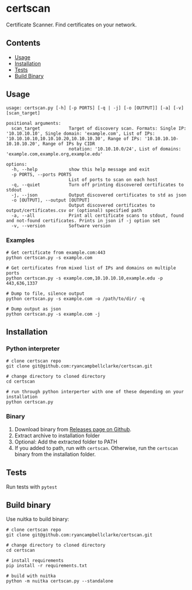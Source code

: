 # certscan

Certificate Scanner. Find certificates on your network.

## Contents

* [Usage](#usage)
* [Installation](#installation)
* [Tests](#tests)
* [Build Binary](#build-binary)

## Usage

```commandline
usage: certscan.py [-h] [-p PORTS] [-q | -j] [-o [OUTPUT]] [-a] [-v] [scan_target]

positional arguments:
  scan_target           Target of discovery scan. Formats: Single IP: '10.10.10.10', Single domain: 'example.com', List of IPs: '10.10.10.10,10.10.10.20,10.10.10.30', Range of IPs: '10.10.10.10-10.10.10.20', Range of IPs by CIDR    
                        notation: '10.10.10.0/24', List of domains: 'example.com,example.org,example.edu'

options:
  -h, --help            show this help message and exit
  -p PORTS, --ports PORTS
                        List of ports to scan on each host
  -q, --quiet           Turn off printing discovered certificates to stdout
  -j, --json            Output discovered certificates to std as json
  -o [OUTPUT], --output [OUTPUT]
                        Output discovered certificates to output/certificates.csv or (optional) specified path
  -a, --all             Print all certificate scans to stdout, found and not-found certificates. Prints in json if -j option set
  -v, --version         Software version
```

### Examples

```commandline
# Get certificate from example.com:443
python certscan.py -s example.com

# Get certificates from mixed list of IPs and domains on multiple ports
python certscan.py -s example.com,10.10.10.10,example.edu -p 443,636,1337

# Dump to file, silence output
python certscan.py -s example.com -o /path/to/dir/ -q

# Dump output as json
python certscan.py -s example.com -j
```

## Installation

### Python interpreter

```commandline
# clone certscan repo
git clone git@github.com:ryancampbellclarke/certscan.git

# change directory to cloned directory
cd certscan

# run through python interperter with one of these depending on your installation
python certscan.py
```

### Binary
1. Download binary from [Releases page on Github](https://github.com/ryancampbellclarke/certscan/releases).
2. Extract archive to installation folder
3. Optional: Add the extracted folder to PATH
4. If you added to path, run with `certscan`. Otherwise, run the `certscan` binary from the installation folder.

## Tests

Run tests with `pytest`

## Build binary

Use nuitka to build binary:

```commandline
# clone certscan repo
git clone git@github.com:ryancampbellclarke/certscan.git

# change directory to cloned directory
cd certscan

# install requirements
pip install -r requirements.txt

# build with nuitka
python -m nuitka certscan.py --standalone
```
